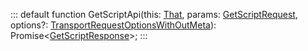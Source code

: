 :::
default function GetScriptApi(this: [That](./That.md), params: [GetScriptRequest](./GetScriptRequest.md), options?: [TransportRequestOptionsWithOutMeta](./TransportRequestOptionsWithOutMeta.md)): Promise<[GetScriptResponse](./GetScriptResponse.md)>;
:::
